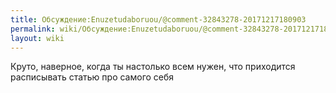 ```yaml
---
title: Обсуждение:Enuzetudaboruou/@comment-32843278-20171217180903
permalink: wiki/Обсуждение:Enuzetudaboruou/@comment-32843278-20171217180903/
layout: wiki
---
```


Круто, наверное, когда ты настолько всем нужен, что приходится
расписывать статью про самого себя
